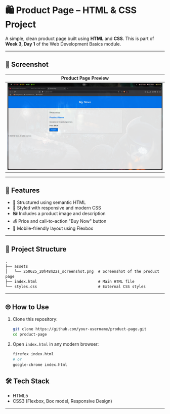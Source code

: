 # 🛍️ Product Page – HTML & CSS Project

A simple, clean product page built using **HTML** and **CSS**. This is part of **Week 3, Day 1** of the Web Development Basics module.

---

## 📸 Screenshot

| Product Page Preview                          |
| --------------------------------------------- |
| ![](./assets/250625_20h48m22s_screenshot.png) |

---

## 🧾 Features

- 🧱 Structured using semantic HTML
- 🎨 Styled with responsive and modern CSS
- 🖼️ Includes a product image and description
- 💰 Price and call-to-action "Buy Now" button
- 📱 Mobile-friendly layout using Flexbox

---

## 📂 Project Structure

```
.
├── assets
│   └── 250625_20h48m22s_screenshot.png  # Screenshot of the product page
├── index.html                           # Main HTML file
└── styles.css                           # External CSS styles
```

---

## 🌐 How to Use

1. Clone this repository:

   ```bash
   git clone https://github.com/your-username/product-page.git
   cd product-page
   ```

2. Open `index.html` in any modern browser:
   ```bash
   firefox index.html
   # or
   google-chrome index.html
   ```

## 🛠️ Tech Stack

- HTML5
- CSS3 (Flexbox, Box model, Responsive Design)

---
